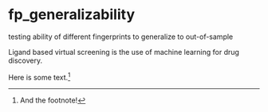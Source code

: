 # fp_generalizability
 testing ability of different fingerprints to generalize to out-of-sample

Ligand based virtual screening is the use of machine learning for drug discovery. 

Here is some text.[^fn]

[^fn]: And the footnote!
